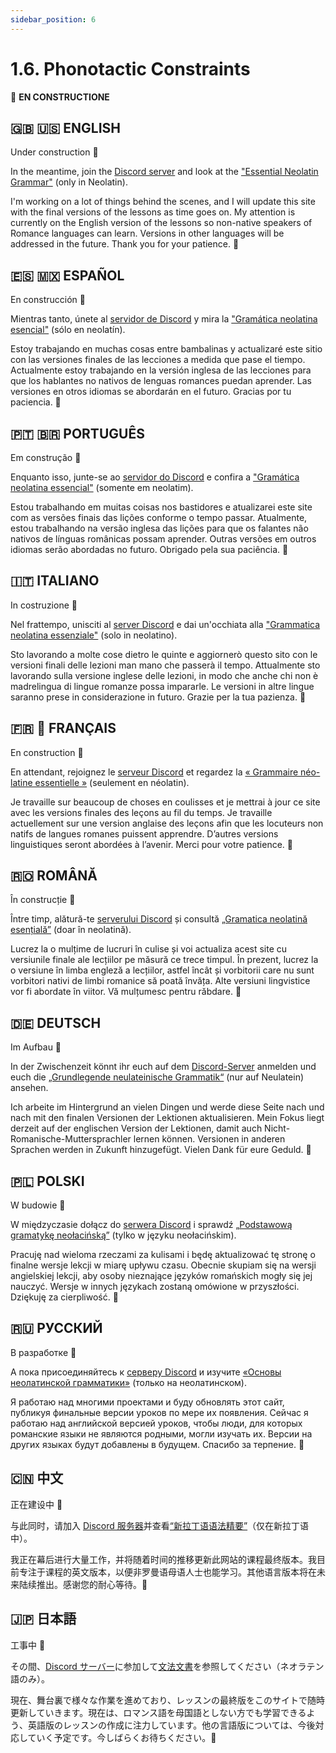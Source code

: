 ```yaml
---
sidebar_position: 6
---
```


# 1.6. Phonotactic Constraints
🚧 **EN CONSTRUCTIONE**

## 🇬🇧 🇺🇸 ENGLISH
Under construction 🙂

In the meantime, join the [Discord server](https://discord.gg/d6rX7DQ9mF) and look at the ["Essential Neolatin Grammar"](https://drive.google.com/file/d/1GyxCbwnWDZKEcV_v0EUyLEaLr3VKktd0/view?usp=sharing) (only in Neolatin).

I'm working on a lot of things behind the scenes, and I will update this site with the final versions of the lessons as time goes on. My attention is currently on the English version of the lessons so non-native speakers of Romance languages can learn. Versions in other languages will be addressed in the future. Thank you for your patience. 🙏

## 🇪🇸 🇲🇽 ESPAÑOL
En construcción 🙂

Mientras tanto, únete al [servidor de Discord](https://discord.gg/d6rX7DQ9mF) y mira la ["Gramática neolatina esencial"](https://drive.google.com/file/d/1GyxCbwnWDZKEcV_v0EUyLEaLr3VKktd0/view?usp=sharing) (sólo en neolatín).

Estoy trabajando en muchas cosas entre bambalinas y actualizaré este sitio con las versiones finales de las lecciones a medida que pase el tiempo. Actualmente estoy trabajando en la versión inglesa de las lecciones para que los hablantes no nativos de lenguas romances puedan aprender. Las versiones en otros idiomas se abordarán en el futuro. Gracias por tu paciencia. 🙏

## 🇵🇹 🇧🇷 PORTUGUÊS
Em construção 🙂

Enquanto isso, junte-se ao [servidor do Discord](https://discord.gg/d6rX7DQ9mF) e confira a ["Gramática neolatina essencial"](https://drive.google.com/file/d/1GyxCbwnWDZKEcV_v0EUyLEaLr3VKktd0/view?usp=sharing) (somente em neolatim).

Estou trabalhando em muitas coisas nos bastidores e atualizarei este site com as versões finais das lições conforme o tempo passar. Atualmente, estou trabalhando na versão inglesa das lições para que os falantes não nativos de línguas românicas possam aprender. Outras versões em outros idiomas serão abordadas no futuro. Obrigado pela sua paciência. 🙏

## 🇮🇹 ITALIANO
In costruzione 🙂

Nel frattempo, unisciti al [server Discord](https://discord.gg/d6rX7DQ9mF) e dai un'occhiata alla ["Grammatica neolatina essenziale"](https://drive.google.com/file/d/1GyxCbwnWDZKEcV_v0EUyLEaLr3VKktd0/view?usp=sharing) (solo in neolatino).

Sto lavorando a molte cose dietro le quinte e aggiornerò questo sito con le versioni finali delle lezioni man mano che passerà il tempo. Attualmente sto lavorando sulla versione inglese delle lezioni, in modo che anche chi non è madrelingua di lingue romanze possa impararle. Le versioni in altre lingue saranno prese in considerazione in futuro. Grazie per la tua pazienza. 🙏

## 🇫🇷 🏴󠁣󠁡󠁱󠁣󠁿 FRANÇAIS
En construction 🙂

En attendant, rejoignez le [serveur Discord](https://discord.gg/d6rX7DQ9mF) et regardez la [« Grammaire néo-latine essentielle »](https://drive.google.com/file/d/1GyxCbwnWDZKEcV_v0EUyLEaLr3VKktd0/view?usp=sharing) (seulement en néolatin).

Je travaille sur beaucoup de choses en coulisses et je mettrai à jour ce site avec les versions finales des leçons au fil du temps. Je travaille actuellement sur une version anglaise des leçons afin que les locuteurs non natifs de langues romanes puissent apprendre. D’autres versions linguistiques seront abordées à l’avenir. Merci pour votre patience. 🙏

## 🇷🇴 ROMÂNĂ
În construcție 🙂

Între timp, alătură-te [serverului Discord](https://discord.gg/d6rX7DQ9mF) și consultă [„Gramatica neolatină esențială”](https://drive.google.com/file/d/1GyxCbwnWDZKEcV_v0EUyLEaLr3VKktd0/view?usp=sharing) (doar în neolatină).

Lucrez la o mulțime de lucruri în culise și voi actualiza acest site cu versiunile finale ale lecțiilor pe măsură ce trece timpul. În prezent, lucrez la o versiune în limba engleză a lecțiilor, astfel încât și vorbitorii care nu sunt vorbitori nativi de limbi romanice să poată învăța. Alte versiuni lingvistice vor fi abordate în viitor. Vă mulțumesc pentru răbdare. 🙏

## 🇩🇪 DEUTSCH
Im Aufbau 🙂

In der Zwischenzeit könnt ihr euch auf dem [Discord-Server](https://discord.gg/d6rX7DQ9mF) anmelden und euch die [„Grundlegende neulateinische Grammatik“](https://drive.google.com/file/d/1GyxCbwnWDZKEcV_v0EUyLEaLr3VKktd0/view?usp=sharing) (nur auf Neulatein) ansehen.

Ich arbeite im Hintergrund an vielen Dingen und werde diese Seite nach und nach mit den finalen Versionen der Lektionen aktualisieren. Mein Fokus liegt derzeit auf der englischen Version der Lektionen, damit auch Nicht-Romanische-Muttersprachler lernen können. Versionen in anderen Sprachen werden in Zukunft hinzugefügt. Vielen Dank für eure Geduld. 🙏

## 🇵🇱 POLSKI
W budowie 🙂

W międzyczasie dołącz do [serwera Discord](https://discord.gg/d6rX7DQ9mF) i sprawdź [„Podstawową gramatykę neołacińską”](https://drive.google.com/file/d/1GyxCbwnWDZKEcV_v0EUyLEaLr3VKktd0/view?usp=sharing) (tylko w języku neołacińskim).

Pracuję nad wieloma rzeczami za kulisami i będę aktualizować tę stronę o finalne wersje lekcji w miarę upływu czasu. Obecnie skupiam się na wersji angielskiej lekcji, aby osoby nieznające języków romańskich mogły się jej nauczyć. Wersje w innych językach zostaną omówione w przyszłości. Dziękuję za cierpliwość. 🙏


## 🇷🇺 РУССКИЙ
В разработке 🙂

А пока присоединяйтесь к [серверу Discord](https://discord.gg/d6rX7DQ9mF) и изучите [«Основы неолатинской грамматики»](https://drive.google.com/file/d/1GyxCbwnWDZKEcV_v0EUyLEaLr3VKktd0/view?usp=sharing) (только на неолатинском).

Я работаю над многими проектами и буду обновлять этот сайт, публикуя финальные версии уроков по мере их появления. Сейчас я работаю над английской версией уроков, чтобы люди, для которых романские языки не являются родными, могли изучать их. Версии на других языках будут добавлены в будущем. Спасибо за терпение. 🙏

## 🇨🇳 中文
正在建设中 🙂

与此同时，请加入 [Discord 服务器](https://discord.gg/d6rX7DQ9mF)并查看[“新拉丁语语法精要”](https://drive.google.com/file/d/1GyxCbwnWDZKEcV_v0EUyLEaLr3VKktd0/view?usp=sharing)（仅在新拉丁语中）。

我正在幕后进行大量工作，并将随着时间的推移更新此网站的课程最终版本。我目前专注于课程的英文版本，以便非罗曼语母语人士也能学习。其他语言版本将在未来陆续推出。感谢您的耐心等待。🙏

## 🇯🇵 日本語
工事中 🙂

その間、[Discord サーバー](https://discord.gg/d6rX7DQ9mF)に参加して[文法文書](https://drive.google.com/file/d/1GyxCbwnWDZKEcV_v0EUyLEaLr3VKktd0/view?usp=sharing)を参照してください（ネオラテン語のみ）。

現在、舞台裏で様々な作業を進めており、レッスンの最終版をこのサイトで随時更新していきます。現在は、ロマンス語を母国語としない方でも学習できるよう、英語版のレッスンの作成に注力しています。他の言語版については、今後対応していく予定です。今しばらくお待ちください。🙏

